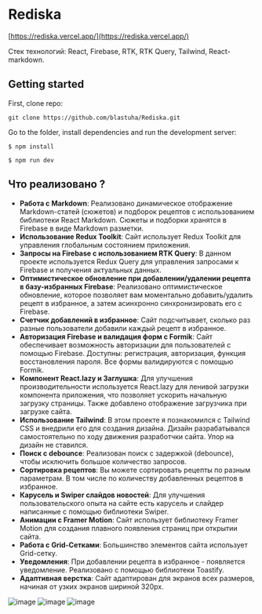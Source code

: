 # Rediska

[https://rediska.vercel.app/](https://rediska.vercel.app/)

Стек технологий: React, Firebase, RTK, RTK Query, Tailwind, React-markdown.

## Getting started

First, clone repo:

`git clone https://github.com/blastuha/Rediska.git`

Go to the folder, install dependencies and run the development server:

```
$ npm install

$ npm run dev

```

## Что реализовано ?

- **Работа с Markdown**: Реализовано динамическое отображение Markdown-статей (сюжетов) и подборок рецептов с использованием библиотеки React Markdown. Сюжеты и подборки хранятся в Firebase в виде Markdown разметки.
- **Использование Redux Toolkit**: Сайт использует Redux Toolkit для управления глобальным состоянием приложения.
- **Запросы на Firebase с использованием RTK Query**: В данном проекте используется Redux Query для управления запросами к Firebase и получения актуальных данных.
- **Оптимистическое обновление при добавлении/удалении рецепта в базу-избранных Firebase**: Реализовано оптимистическое обновление, которое позволяет вам моментально добавить/удалить рецепт в избранное, а затем асинхронно синхронизировать его с Firebase.
- **Счетчик добавлений в избранное**: Сайт подсчитывает, сколько раз разные пользователи добавили каждый рецепт в избранное.
- **Авторизация Firebase и валидация форм с Formik**: Сайт обеспечивает возможность авторизации для пользователей с помощью Firebase. Доступны: регистрация, авторизация, функция восстановления пароля. Все формы валидируются с помощью Formik.
- **Компонент React.lazy и Заглушка**: Для улучшения производительности используется React.lazy для ленивой загрузки компонента приложения, что позволяет ускорить начальную загрузку страницы. Также добавлено отображение загрузчика при загрузке сайта.
- **Использование Tailwind**: В этом проекте я познакомился с Tailwind CSS и внедрили его для создания дизайна. Дизайн разрабатывался самостоятельно по ходу движения разработчки сайта. Упор на дизайн не ставился.
- **Поиск с debounce**: Реализован поиск с задержкой (debounce), чтобы исключить большое количество запросов.
- **Сортировка рецептов**: Вы можете сортировать рецепты по разным параметрам. В том числе по количеству добавленных рецептов в избранное.
- **Карусель и Swiper слайдов новостей**: Для улучшения пользовательского опыта на сайте есть карусель и слайдер написанные с помощью библиотеки Swiper.
- **Анимации с Framer Motion**: Сайт использует библиотеку Framer Motion для создания плавного появления страниц при открытии сайта.
- **Работа с Grid-Сетками**: Большинство элементов сайта использует Grid-сетку.
- **Уведомления**: При добавлении рецепта в избранное - появляется уведомление. Реализовано с помощью библиотеки Toastify.
- **Адаптивная верстка**: Сайт адаптирован для экранов всех размеров, начиная от узких экранов шириной 320px.

![image](https://i.ibb.co/V2Bp9qL/image-2023-10-12-14-55-41.png)
![image](https://i.ibb.co/s3mmLwX/image-2023-10-12-14-56-07.png)
![image](https://i.ibb.co/W3Bx9hw/image-2023-10-12-14-56-58.png)
